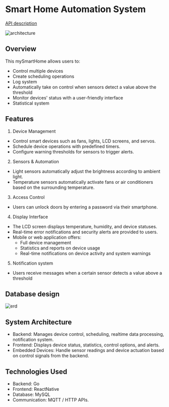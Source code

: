 # Smart Home Automation System

[API description](https://docs.google.com/spreadsheets/d/1hKp6uWtLArFMC-gRtd1FfuL8FaNSx7NGMSPPlsnq1AA/edit?usp=sharing)

![architecture](https://github.com/user-attachments/assets/2a8edd9a-8525-476e-a811-56d9cf41113d)
## Overview
This mySmartHome allows users to:
- Control multiple devices
- Create scheduling operations
- Log system
- Automatically take on control when sensors detect a value above the threshold
- Monitor devices' status with a user-friendly interface
- Statistical system
## Features
1. Device Management
- Control smart devices such as fans, lights, LCD screens, and servos.
- Schedule device operations with predefined timers.
- Configure warning thresholds for sensors to trigger alerts.

2. Sensors & Automation
- Light sensors automatically adjust the brightness according to ambient light.
- Temperature sensors automatically activate fans or air conditioners based on the surrounding temperature.

3. Access Control
- Users can unlock doors by entering a password via their smartphone.

4. Display Interface
- The LCD screen displays temperature, humidity, and device statuses.
- Real-time error notifications and security alerts are provided to users.
- Mobile or web application offers:
  - Full device management
  - Statistics and reports on device usage
  - Real-time notifications on device activity and system warnings

5. Notification system
- Users receive messages when a certain sensor detects a value above a threshold

## Database design
![erd](https://github.com/user-attachments/assets/f1684c37-6e0b-4fa2-b829-b16d3bb4391b)

## System Architecture
- Backend: Manages device control, scheduling, realtime data processing, notification system.
- Frontend: Displays device status, statistics, control options, and alerts.
- Embedded Devices: Handle sensor readings and device actuation based on control signals from the backend.

## Technologies Used
- Backend: Go
- Frontend: ReactNative
- Database: MySQL
- Communication: MQTT / HTTP APIs.
